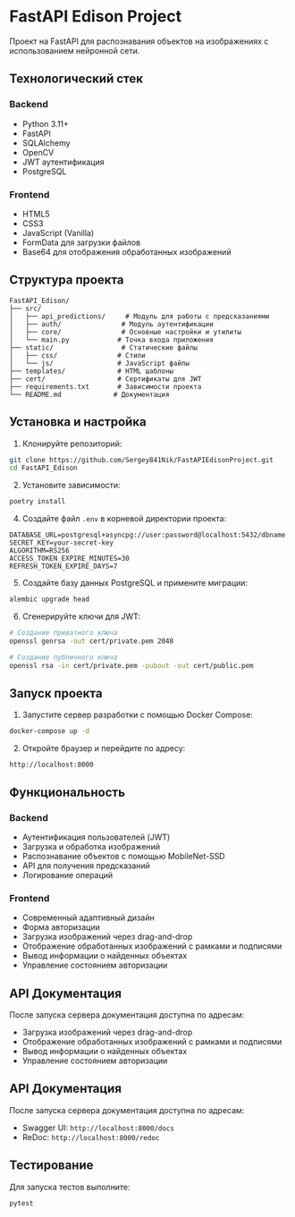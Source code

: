 # FastAPI Edison Project

Проект на FastAPI для распознавания объектов на изображениях с использованием нейронной сети.

## Технологический стек

### Backend
- Python 3.11+
- FastAPI
- SQLAlchemy
- OpenCV
- JWT аутентификация
- PostgreSQL

### Frontend
- HTML5
- CSS3
- JavaScript (Vanilla)
- FormData для загрузки файлов
- Base64 для отображения обработанных изображений

## Структура проекта

```
FastAPI_Edison/
├── src/
│   ├── api_predictions/     # Модуль для работы с предсказаниями
│   ├── auth/               # Модуль аутентификации
│   ├── core/               # Основные настройки и утилиты
│   └── main.py            # Точка входа приложения
├── static/                 # Статические файлы
│   ├── css/               # Стили
│   └── js/                # JavaScript файлы
├── templates/             # HTML шаблоны
├── cert/                  # Сертификаты для JWT
├── requirements.txt       # Зависимости проекта
└── README.md             # Документация
```

## Установка и настройка

1. Клонируйте репозиторий:
```bash
git clone https://github.com/Sergey841Nik/FastAPIEdisonProject.git
cd FastAPI_Edison
```

2. Установите зависимости:
```bash
poetry install 
```

4. Создайте файл `.env` в корневой директории проекта:
```env
DATABASE_URL=postgresql+asyncpg://user:password@localhost:5432/dbname
SECRET_KEY=your-secret-key
ALGORITHM=RS256
ACCESS_TOKEN_EXPIRE_MINUTES=30
REFRESH_TOKEN_EXPIRE_DAYS=7
```

5. Создайте базу данных PostgreSQL и примените миграции:
```bash
alembic upgrade head
```

6. Сгенерируйте ключи для JWT:
```bash
# Создание приватного ключа
openssl genrsa -out cert/private.pem 2048

# Создание публичного ключа
openssl rsa -in cert/private.pem -pubout -out cert/public.pem
```

## Запуск проекта

1. Запустите сервер разработки с помощью Docker Compose:
```bash
docker-compose up -d
```

2. Откройте браузер и перейдите по адресу:
```
http://localhost:8000
```

## Функциональность

### Backend
- Аутентификация пользователей (JWT)
- Загрузка и обработка изображений
- Распознавание объектов с помощью MobileNet-SSD
- API для получения предсказаний
- Логирование операций

### Frontend
- Современный адаптивный дизайн
- Форма авторизации
- Загрузка изображений через drag-and-drop
- Отображение обработанных изображений с рамками и подписями
- Вывод информации о найденных объектах
- Управление состоянием авторизации

## API Документация

После запуска сервера документация доступна по адресам:
- Загрузка изображений через drag-and-drop
- Отображение обработанных изображений с рамками и подписями
- Вывод информации о найденных объектах
- Управление состоянием авторизации

## API Документация

После запуска сервера документация доступна по адресам:
- Swagger UI: `http://localhost:8000/docs`
- ReDoc: `http://localhost:8000/redoc`

## Тестирование

Для запуска тестов выполните:
```bash
pytest
```

